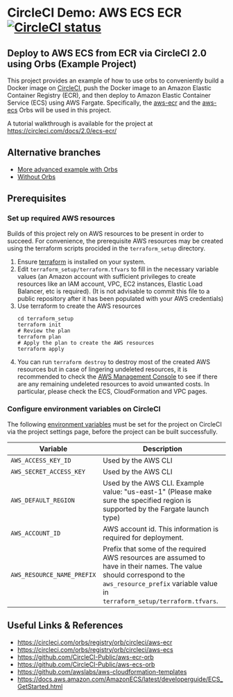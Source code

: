 # CircleCI Demo: AWS ECS ECR [![CircleCI status](https://circleci.com/gh/ozooxo/circleci-demo-aws-ecs-ecr.svg "CircleCI status")](https://circleci.com/gh/ozooxo/circleci-demo-aws-ecs-ecr)

## Deploy to AWS ECS from ECR via CircleCI 2.0 using Orbs (Example Project)
This project provides an example of how to use orbs to conveniently build a Docker image on [CircleCI](https://circleci.com), push the Docker image to an Amazon Elastic Container Registry (ECR), and then deploy to Amazon Elastic Container Service (ECS) using AWS Fargate. Specifically, the [aws-ecr](https://circleci.com/orbs/registry/orb/circleci/aws-ecr) and the [aws-ecs](https://circleci.com/orbs/registry/orb/circleci/aws-ecs) Orbs will be used in this project.

A tutorial walkthrough is available for the project at https://circleci.com/docs/2.0/ecs-ecr/

## Alternative branches
* [More advanced example with Orbs](https://github.com/CircleCI-Public/circleci-demo-aws-ecs-ecr/tree/orbs)
* [Without Orbs](https://github.com/CircleCI-Public/circleci-demo-aws-ecs-ecr/tree/without_orbs)

## Prerequisites
### Set up required AWS resources
Builds of this project rely on AWS resources to be present in order to succeed. For convenience, the prerequisite AWS resources may be created using the terraform scripts procided in the `terraform_setup` directory.
1. Ensure [terraform](https://www.terraform.io/) is installed on your system.
2. Edit `terraform_setup/terraform.tfvars` to fill in the necessary variable values (an Amazon account with sufficient privileges to create resources like an IAM account, VPC, EC2 instances, Elastic Load Balancer, etc is required). (It is not advisable to commit this file to a public repository after it has been populated with your AWS credentials)
3. Use terraform to create the AWS resources
    ```
    cd terraform_setup
    terraform init
    # Review the plan
    terraform plan
    # Apply the plan to create the AWS resources
    terraform apply
    ```
4. You can run `terraform destroy` to destroy most of the created AWS resources but in case of lingering undeleted resources, it is recommended to check the [AWS Management Console](https://console.aws.amazon.com/) to see if there are any remaining undeleted resources to avoid unwanted costs. In particular, please check the ECS, CloudFormation and VPC pages.

### Configure environment variables on CircleCI
The following [environment variables](https://circleci.com/docs/2.0/env-vars/#setting-an-environment-variable-in-a-project) must be set for the project on CircleCI via the project settings page, before the project can be built successfully.


| Variable                       | Description                                               |
| ------------------------------ | --------------------------------------------------------- |
| `AWS_ACCESS_KEY_ID`            | Used by the AWS CLI                                       |
| `AWS_SECRET_ACCESS_KEY `       | Used by the AWS CLI                                       |
| `AWS_DEFAULT_REGION`           | Used by the AWS CLI. Example value: "us-east-1" (Please make sure the specified region is supported by the Fargate launch type)                          |
| `AWS_ACCOUNT_ID`               | AWS account id. This information is required for deployment.                                   |
| `AWS_RESOURCE_NAME_PREFIX`     | Prefix that some of the required AWS resources are assumed to have in their names. The value should correspond to the `aws_resource_prefix` variable value in `terraform_setup/terraform.tfvars`.                             |

## Useful Links & References
- https://circleci.com/orbs/registry/orb/circleci/aws-ecr
- https://circleci.com/orbs/registry/orb/circleci/aws-ecs
- https://github.com/CircleCI-Public/aws-ecr-orb
- https://github.com/CircleCI-Public/aws-ecs-orb
- https://github.com/awslabs/aws-cloudformation-templates
- https://docs.aws.amazon.com/AmazonECS/latest/developerguide/ECS_GetStarted.html
